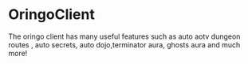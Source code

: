 # OringoClient
The oringo client has many useful features such as auto aotv dungeon routes , auto secrets, auto dojo,terminator aura, ghosts aura and much more!
